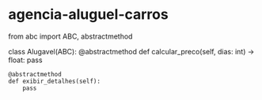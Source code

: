# agencia-aluguel-carros
from abc import ABC, abstractmethod

class Alugavel(ABC):
    @abstractmethod
    def calcular_preco(self, dias: int) -> float:
        pass

    @abstractmethod
    def exibir_detalhes(self):
        pass

